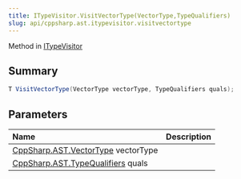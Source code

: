 ```yaml
---
title: ITypeVisitor.VisitVectorType(VectorType,TypeQualifiers)
slug: api/cppsharp.ast.itypevisitor.visitvectortype
---
```

Method in [ITypeVisitor](/api/cppsharp/ast/itypevisitor)

## Summary



```csharp
T VisitVectorType(VectorType vectorType, TypeQualifiers quals);
```

## Parameters

|Name|Description|
|:---|:---|
|[CppSharp.AST.VectorType](/api/cppsharp/ast/vectortype) vectorType||
|[CppSharp.AST.TypeQualifiers](/api/cppsharp/ast/typequalifiers) quals||

